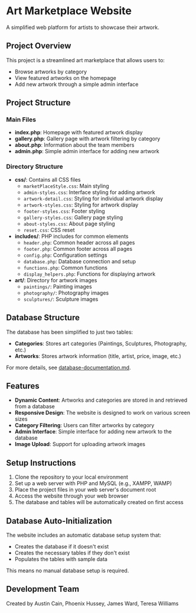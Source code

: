 # Art Marketplace Website

A simplified web platform for artists to showcase their artwork.

## Project Overview

This project is a streamlined art marketplace that allows users to:
- Browse artworks by category
- View featured artworks on the homepage
- Add new artwork through a simple admin interface

## Project Structure

### Main Files
- **index.php**: Homepage with featured artwork display
- **gallery.php**: Gallery page with artwork filtering by category
- **about.php**: Information about the team members
- **admin.php**: Simple admin interface for adding new artwork

### Directory Structure
- **css/**: Contains all CSS files
  - `marketPlaceStyle.css`: Main styling
  - `admin-styles.css`: Interface styling for adding artwork
  - `artwork-detail.css`: Styling for individual artwork display
  - `artwork-styles.css`: Styling for artwork display
  - `footer-styles.css`: Footer styling
  - `gallery-styles.css`: Gallery page styling
  - `about-styles.css`: About page styling
  - `reset.css`: CSS reset
- **includes/**: PHP includes for common elements
  - `header.php`: Common header across all pages
  - `footer.php`: Common footer across all pages
  - `config.php`: Configuration settings
  - `database.php`: Database connection and setup
  - `functions.php`: Common functions
  - `display_helpers.php`: Functions for displaying artwork
- **art/**: Directory for artwork images
  - `paintings/`: Painting images
  - `photography/`: Photography images
  - `sculptures/`: Sculpture images

## Database Structure

The database has been simplified to just two tables:

- **Categories**: Stores art categories (Paintings, Sculptures, Photography, etc.)
- **Artworks**: Stores artwork information (title, artist, price, image, etc.)

For more details, see [database-documentation.md](database-documentation.md).

## Features

- **Dynamic Content**: Artworks and categories are stored in and retrieved from a database
- **Responsive Design**: The website is designed to work on various screen sizes
- **Category Filtering**: Users can filter artworks by category
- **Admin Interface**: Simple interface for adding new artwork to the database
- **Image Upload**: Support for uploading artwork images

## Setup Instructions

1. Clone the repository to your local environment
2. Set up a web server with PHP and MySQL (e.g., XAMPP, WAMP)
3. Place the project files in your web server's document root
4. Access the website through your web browser
5. The database and tables will be automatically created on first access

## Database Auto-Initialization

The website includes an automatic database setup system that:
- Creates the database if it doesn't exist
- Creates the necessary tables if they don't exist
- Populates the tables with sample data

This means no manual database setup is required.

## Development Team

Created by Austin Cain, Phoenix Hussey, James Ward, Teresa Williams
